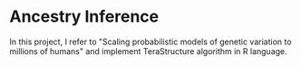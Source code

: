 # Ancestry Inference

In this project, I refer to "Scaling probabilistic models of genetic variation to millions of humans" and implement TeraStructure algorithm in R language.